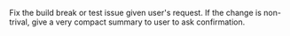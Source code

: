 Fix the build break or test issue given user's request. If the change is non-trival, give a very compact summary to user to ask confirmation.